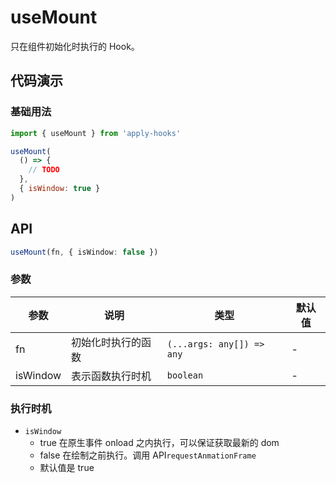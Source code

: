 # useMount

只在组件初始化时执行的 Hook。

## 代码演示

### 基础用法

```js
import { useMount } from 'apply-hooks'

useMount(
  () => {
    // TODO
  },
  { isWindow: true }
)
```

## API

```typescript
useMount(fn, { isWindow: false })
```

### 参数

| 参数     | 说明               | 类型                      | 默认值 |
| -------- | ------------------ | ------------------------- | ------ |
| fn       | 初始化时执行的函数 | `(...args: any[]) => any` | -      |
| isWindow | 表示函数执行时机   | `boolean`                 | -      |

### 执行时机

- `isWindow`
  - true 在原生事件 onload 之内执行，可以保证获取最新的 dom
  - false 在绘制之前执行。调用 API`requestAnmationFrame`
  - 默认值是 true

